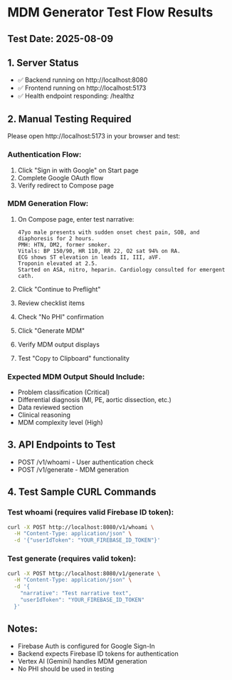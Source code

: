 # MDM Generator Test Flow Results

## Test Date: 2025-08-09

## 1. Server Status
- ✅ Backend running on http://localhost:8080
- ✅ Frontend running on http://localhost:5173
- ✅ Health endpoint responding: /healthz

## 2. Manual Testing Required
Please open http://localhost:5173 in your browser and test:

### Authentication Flow:
1. Click "Sign in with Google" on Start page
2. Complete Google OAuth flow
3. Verify redirect to Compose page

### MDM Generation Flow:
1. On Compose page, enter test narrative:
   ```
   47yo male presents with sudden onset chest pain, SOB, and diaphoresis for 2 hours. 
   PMH: HTN, DM2, former smoker. 
   Vitals: BP 150/90, HR 110, RR 22, O2 sat 94% on RA. 
   ECG shows ST elevation in leads II, III, aVF. 
   Troponin elevated at 2.5.
   Started on ASA, nitro, heparin. Cardiology consulted for emergent cath.
   ```

2. Click "Continue to Preflight"
3. Review checklist items
4. Check "No PHI" confirmation
5. Click "Generate MDM"
6. Verify MDM output displays
7. Test "Copy to Clipboard" functionality

### Expected MDM Output Should Include:
- Problem classification (Critical)
- Differential diagnosis (MI, PE, aortic dissection, etc.)
- Data reviewed section
- Clinical reasoning
- MDM complexity level (High)

## 3. API Endpoints to Test
- POST /v1/whoami - User authentication check
- POST /v1/generate - MDM generation

## 4. Test Sample CURL Commands

### Test whoami (requires valid Firebase ID token):
```bash
curl -X POST http://localhost:8080/v1/whoami \
  -H "Content-Type: application/json" \
  -d '{"userIdToken": "YOUR_FIREBASE_ID_TOKEN"}'
```

### Test generate (requires valid token):
```bash
curl -X POST http://localhost:8080/v1/generate \
  -H "Content-Type: application/json" \
  -d '{
    "narrative": "Test narrative text",
    "userIdToken": "YOUR_FIREBASE_ID_TOKEN"
  }'
```

## Notes:
- Firebase Auth is configured for Google Sign-In
- Backend expects Firebase ID tokens for authentication
- Vertex AI (Gemini) handles MDM generation
- No PHI should be used in testing